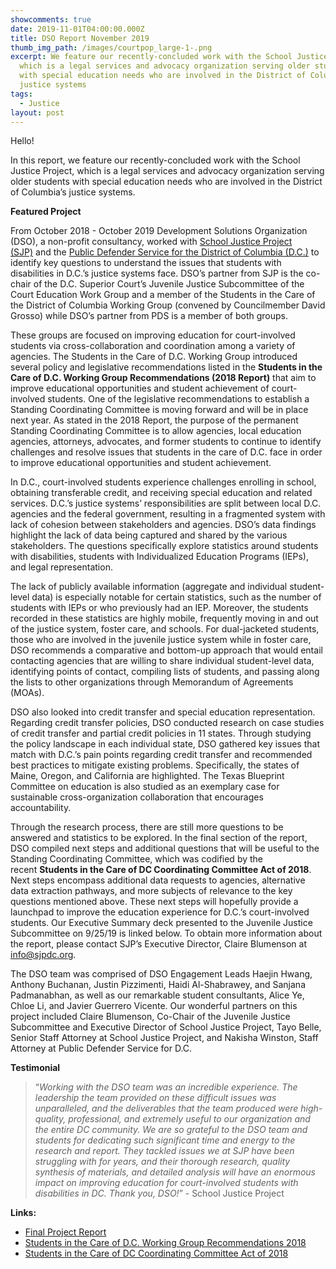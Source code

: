 ```yaml
---
showcomments: true
date: 2019-11-01T04:00:00.000Z
title: DSO Report November 2019
thumb_img_path: /images/courtpop_large-1-.png
excerpt: We feature our recently-concluded work with the School Justice Project,
  which is a legal services and advocacy organization serving older students
  with special education needs who are involved in the District of Columbia’s
  justice systems
tags:
  - Justice
layout: post
---
```

Hello!

In this report, we feature our recently-concluded work with the School Justice Project, which is a legal services and advocacy organization serving older students with special education needs who are involved in the District of Columbia’s justice systems.

**Featured Project**

From October 2018 - October 2019 Development Solutions Organization (DSO), a non-profit consultancy, worked with [School Justice Project (SJP)](http://www.sjpdc.org/) and the [Public Defender Service for the District of Columbia (D.C.)](https://www.pdsdc.org/) to identify key questions to understand the issues that students with disabilities in D.C.’s justice systems face. DSO’s partner from SJP is the co-chair of the D.C. Superior Court’s Juvenile Justice Subcommittee of the Court Education Work Group and a member of the Students in the Care of the District of Columbia Working Group (convened by Councilmember David Grosso) while DSO’s partner from PDS is a member of both groups. 

These groups are focused on improving education for court-involved students via cross-collaboration and coordination among a variety of agencies. The Students in the Care of D.C. Working Group introduced several policy and legislative recommendations listed in the **Students in the Care of D.C. Working Group Recommendations (2018 Report)** that aim to improve educational opportunities and student achievement of court-involved students. One of the legislative recommendations to establish a Standing Coordinating Committee is moving forward and will be in place next year. As stated in the 2018 Report, the purpose of the permanent Standing Coordinating Committee is to allow agencies, local education agencies, attorneys, advocates, and former students to continue to identify challenges and resolve issues that students in the care of D.C. face in order to improve educational opportunities and student achievement.

In D.C., court-involved students experience challenges enrolling in school, obtaining transferable credit, and receiving special education and related services. D.C.’s justice systems’ responsibilities are split between local D.C. agencies and the federal government, resulting in a fragmented system with lack of cohesion between stakeholders and agencies. DSO’s data findings highlight the lack of data being captured and shared by the various stakeholders. The questions specifically explore statistics around students with disabilities, students with Individualized Education Programs (IEPs), and legal representation.

The lack of publicly available information (aggregate and individual student-level data) is especially notable for certain statistics, such as the number of students with IEPs or who previously had an IEP. Moreover, the students recorded in these statistics are highly mobile, frequently moving in and out of the justice system, foster care, and schools. For dual-jacketed students, those who are involved in the juvenile justice system while in foster care, DSO recommends a comparative and bottom-up approach that would entail contacting agencies that are willing to share individual student-level data, identifying points of contact, compiling lists of students, and passing along the lists to other organizations through Memorandum of Agreements (MOAs).

DSO also looked into credit transfer and special education representation. Regarding credit transfer policies, DSO conducted research on case studies of credit transfer and partial credit policies in 11 states. Through studying the policy landscape in each individual state, DSO gathered key issues that match with D.C.’s pain points regarding credit transfer and recommended best practices to mitigate existing problems. Specifically, the states of Maine, Oregon, and California are highlighted. The Texas Blueprint Committee on education is also studied as an exemplary case for sustainable cross-organization collaboration that encourages accountability.

Through the research process, there are still more questions to be answered and statistics to be explored. In the final section of the report, DSO compiled next steps and additional questions that will be useful to the Standing Coordinating Committee, which was codified by the recent **Students in the Care of DC Coordinating Committee Act of 2018**. Next steps encompass additional data requests to agencies, alternative data extraction pathways, and more subjects of relevance to the key questions mentioned above. These next steps will hopefully provide a launchpad to improve the education experience for D.C.’s court-involved students. Our Executive Summary deck presented to the Juvenile Justice Subcommittee on 9/25/19 is linked below. To obtain more information about the report, please contact SJP’s Executive Director, Claire Blumenson at info@sjpdc.org.

The DSO team was comprised of DSO Engagement Leads Haejin Hwang, Anthony Buchanan, Justin Pizzimenti, Haidi Al-Shabrawey, and Sanjana Padmanabhan, as well as our remarkable student consultants, Alice Ye, Chloe Li, and Javier Guerrero Vicente. Our wonderful partners on this project included Claire Blumenson, Co-Chair of the Juvenile Justice Subcommittee and Executive Director of School Justice Project, Tayo Belle, Senior Staff Attorney at School Justice Project, and Nakisha Winston, Staff Attorney at Public Defender Service for D.C.

**Testimonial**

> “*Working with the DSO team was an incredible experience. The leadership the team provided on these difficult issues was unparalleled, and the deliverables that the team produced were high-quality, professional, and extremely useful to our organization and the entire DC community. We are so grateful to the DSO team and students for dedicating such significant time and energy to the research and report. They tackled issues we at SJP have been struggling with for years, and their thorough research, quality synthesis of materials, and detailed analysis will have an enormous impact on improving education for court-involved students with disabilities in DC. Thank you, DSO!*” - School Justice Project

**Links:**

* [Final Project Report](https://docs.google.com/presentation/d/1LBUaTOwlYe-F2GRYM9j0Ea3EBD6k08nnyhITHTgGhXA/edit#slide=id.p)
* [Students in the Care of D.C. Working Group Recommendations 2018](https://bit.ly/36urbdG)
* [Students in the Care of DC Coordinating Committee Act of 2018](http://www.davidgrosso.org/grosso-analysis/2018/9/18/students-in-the-care-of-dc-coordinating-committee-act-of-2018)